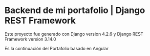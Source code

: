 # Backend de mi portafolio | Django REST Framework

Este proyecto fue generado con Django version 4.2.6 y Django REST Framework version 3.14.0

Es la continuación del Portafolio basado en Angular 


